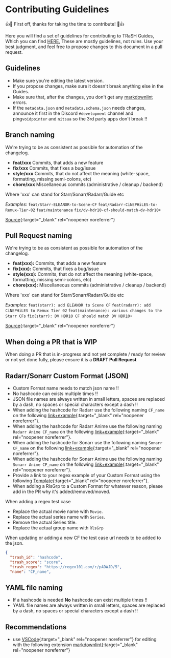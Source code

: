 # Contributing Guidelines

👍🎉 First off, thanks for taking the time to contribute! 🎉👍

Here you will find a set of guidelines for contributing to TRaSH Guides, Which you can find [HERE](https://trash-guides.info/),
These are mostly guidelines, not rules. Use your best judgment, and feel free to propose changes to this document in a pull request.

## Guidelines

- Make sure you're editing the latest version.
- If you propose changes, make sure it doesn't break anything else in the Guides.
- Make sure that, after the changes, you don't get any [markdownlint](https://github.com/markdownlint/markdownlint/blob/master/docs/RULES.md) errors.
- If the `metadata.json` and `metadata.schema.json` needs changes, announce it first in the Discord `#development` channel and ping`voidpointer` and `nitsua` so the 3rd party apps don't break :bangbang:

## Branch naming

We're trying to be as consistent as possible for automation of the changelog.

- **feat/xxx** Commits, that adds a new feature
- **fix/xxx**  Commits, that fixes a bug/issue
- **style/xxx** Commits, that do not affect the meaning (white-space, formatting, missing semi-colons, etc)
- **chore/xxx** Miscellaneous commits (administrative / cleanup / backend)

Where 'xxx' can stand for Starr/Sonarr/Radarr/Guide etc

*Examples:*
`feat/Starr-ELEANOR-to-Scene-CF`
`feat/Radarr-CiNEPHiLES-to-Remux-Tier-02`
`feat/maintenance`
`fix/dv-hdr10-cf-should-match-dv-hdr10+`

[Source](https://gist.github.com/qoomon/5dfcdf8eec66a051ecd85625518cfd13#types){:target="_blank" rel="noopener noreferrer"}

## Pull Request naming

We're trying to be as consistent as possible for automation of the changelog.

- **feat(xxx):** Commits, that adds a new feature
- **fix(xxx):**  Commits, that fixes a bug/issue
- **style(xxx):** Commits, that do not affect the meaning (white-space, formatting, missing semi-colons, etc)
- **chore(xxx):** Miscellaneous commits (administrative / cleanup / backend)

Where 'xxx' can stand for Starr/Sonarr/Radarr/Guide etc

*Examples:*
`feat(starr): add ELEANOR to Scene CF`
`feat(radarr): add CiNEPHiLES to Remux Tier 02`
`feat(maintenance): various changes to the Starr CFs`
`fix(starr): DV HDR10 CF should match DV HDR10+`

[Source](https://gist.github.com/qoomon/5dfcdf8eec66a051ecd85625518cfd13#types){:target="_blank" rel="noopener noreferrer"}

## When doing a PR that is WIP

When doing a PR that is in-progress and not yet complete / ready for review or not yet done fully, please ensure it is a **DRAFT Pull Request**

## Radarr/Sonarr Custom Format (JSON)

- Custom Format name needs to match json name :bangbang:
- No hashcode can exists multiple times :bangbang:
- JSON file names are always written in small letters, spaces are replaced by a dash, no spaces or special characters except a dash :bangbang:
- When adding the hashcode for Radarr use the following naming `CF_name` on the following [link+example](https://md5.gromweb.com/?string=BR-DISK){:target="_blank" rel="noopener noreferrer"}.
- When adding the hashcode for Radarr Anime use the following naming `Radarr Anime CF_name` on the following [link+example](https://md5.gromweb.com/?string=Radarr+Anime+BR-DISK){:target="_blank" rel="noopener noreferrer"}.
- When adding the hashcode for Sonarr use the following naming `Sonarr CF_name` on the following [link+example](https://md5.gromweb.com/?string=Sonarr+BR-DISK){:target="_blank" rel="noopener noreferrer"}.
- When adding the hashcode for Sonarr Anime use the following naming `Sonarr Anime CF_name` on the following [link+example](https://md5.gromweb.com/?string=Sonarr+Anime+BR-DISK){:target="_blank" rel="noopener noreferrer"}.
- Provide a link to your regex example of your Custom Format using the following [Template](https://regex101.com/r/4DypIW/1){:target="_blank" rel="noopener noreferrer"}.
- When adding a RlsGrp to a Custom Format for whatever reason, please add in the PR why it's added/removed/moved.

When adding a regex test case

- Replace the actual movie name with `Movie`.
- Replace the actual series name with `Series`.
- Remove the actual Series title.
- Replace the actual group name with `RlsGrp`

When updating or adding a new CF the test case url needs to be added to the json.

```json
{
  "trash_id": "hashcode",
  "trash_score": "score",
  "trash_regex": "https://regex101.com/r/pADWJD/5",
  "name": "CF_name",
```

## YAML file naming

- If a hashcode is needed **No** hashcode can exist multiple times :bangbang:
- YAML file names are always written in small letters, spaces are replaced by a dash, no spaces or special characters except a dash :bangbang:

## Recommendations

- use [VSCode](https://code.visualstudio.com/){:target="_blank" rel="noopener noreferrer"} for editing with the following extension [markdownlint](https://marketplace.visualstudio.com/items?itemName=DavidAnson.vscode-markdownlint){:target="_blank" rel="noopener noreferrer"}
